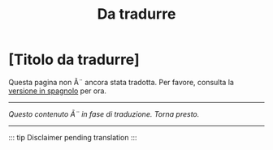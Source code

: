 ﻿---
title: [Da tradurre]
---

<!-- TODO: translation missing - Italian version -->

# [Titolo da tradurre]

Questa pagina non Ã¨ ancora stata tradotta. Per favore, consulta la [versione in spagnolo](/es/myths) per ora.

---

*Questo contenuto Ã¨ in fase di traduzione. Torna presto.*

---

::: tip
Disclaimer pending translation
:::
